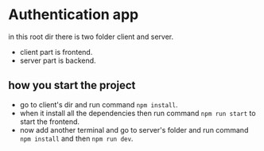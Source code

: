 # Authentication app

in this root dir there is two folder client and server.

- client part is frontend.
- server part is backend.

## how you start the project

- go to client's dir and run command `npm install`.
- when it install all the dependencies then run command `npm run start` to start the frontend.
- now add another terminal and go to server's folder and run command `npm install` and then `npm run dev`.
